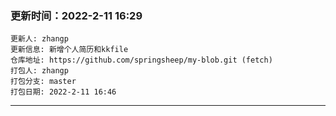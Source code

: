 
   ### 更新时间：2022-2-11 16:29
    更新人: zhangp
    更新信息: 新增个人简历和kkfile
    仓库地址: https://github.com/springsheep/my-blob.git (fetch)
    打包人: zhangp
    打包分支: master
    打包日期: 2022-2-11 16:46
    
*******************************************************************************
    